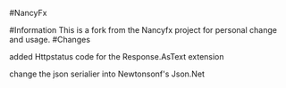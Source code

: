 #NancyFx

#Information
This is a fork from the Nancyfx project for personal change and usage.
#Changes

added Httpstatus code for the Response.AsText extension

change the json serialier into Newtonsonf's Json.Net 
